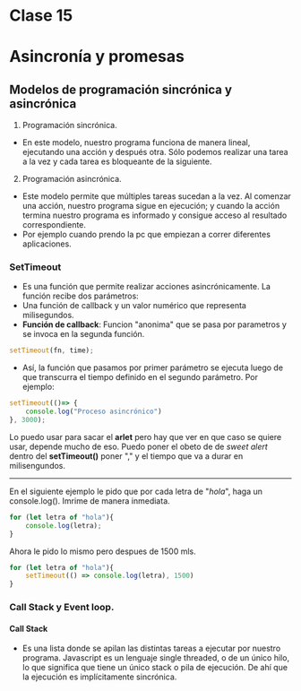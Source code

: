 # Clase 15
# Asincronía y promesas

## Modelos de programación sincrónica y asincrónica

1. Programación  sincrónica.
- En este modelo, nuestro programa funciona de manera lineal, ejecutando una acción y después otra. Sólo podemos realizar una tarea a la vez y cada tarea es bloqueante de la siguiente.
2. Programación  asincrónica.
- Este modelo permite que múltiples tareas sucedan a la vez. Al comenzar una acción, nuestro programa sigue en ejecución; y cuando la acción termina nuestro programa es informado y consigue acceso al resultado correspondiente.
- Por ejemplo cuando prendo la pc que empiezan a correr diferentes aplicaciones.

### SetTimeout

- Es una función que permite realizar acciones asincrónicamente. La función recibe dos parámetros:
- Una función de callback y un valor numérico que representa milisegundos.
- **Función de callback**: Funcion "anonima" que se pasa por parametros y se invoca en la segunda función.
```js
setTimeout(fn, time);
```
- Así, la función que pasamos por primer parámetro se ejecuta luego de que transcurra el tiempo definido en el segundo parámetro. Por ejemplo:
```js
setTimeout(()=> {
    console.log("Proceso asincrónico")
}, 3000);
```
Lo puedo usar para sacar el **arlet** pero hay que ver en que caso se quiere usar, depende mucho de eso.
Puedo poner el obeto de de *sweet alert*  dentro del **setTimeout()** poner "," y el tiempo que va a durar en milisengundos.

----
En el siguiente ejemplo le pido que por cada letra de "*hola*", haga un console.log().
Imrime de manera inmediata.
```js
for (let letra of "hola"){
    console.log(letra);
}
```
Ahora le pido lo mismo pero despues de 1500 mls.
```js
for (let letra of "hola"){
    setTimeout(() => console.log(letra), 1500)
}
```

### Call Stack y Event loop.
#### Call Stack
- Es una lista donde se apilan las distintas tareas a ejecutar por nuestro programa. Javascript es un lenguaje single threaded, o de un único hilo, lo que significa que tiene un único stack o pila de ejecución. De ahí que la ejecución es implícitamente sincrónica.
